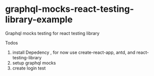 # graphql-mocks-react-testing-library-example
Graphql mocks testing for react testing library

Todos
1. install Depedency , for now use create-react-app, antd, and react-testing-library
2. setup graphql mocks
3. create login test
